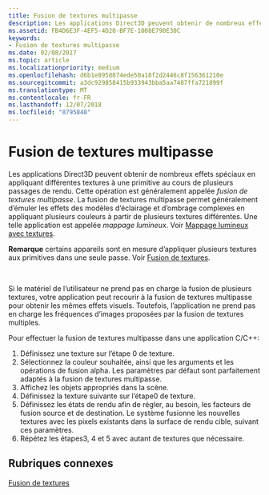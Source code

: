 ```yaml
---
title: Fusion de textures multipasse
description: Les applications Direct3D peuvent obtenir de nombreux effets spéciaux en appliquant différentes textures à une primitive au cours de plusieurs passages de rendu.
ms.assetid: FB4D6E3F-4EF5-4D20-BF7E-1008E790E30C
keywords:
- Fusion de textures multipasse
ms.date: 02/08/2017
ms.topic: article
ms.localizationpriority: medium
ms.openlocfilehash: d6b1e8958874ede50a18f2d2446c8f156361210e
ms.sourcegitcommit: a3dc929858415b933943bba5aa7487ffa721899f
ms.translationtype: MT
ms.contentlocale: fr-FR
ms.lasthandoff: 12/07/2018
ms.locfileid: "8795848"
---
```

# <a name="multipass-texture-blending"></a>Fusion de textures multipasse


Les applications Direct3D peuvent obtenir de nombreux effets spéciaux en appliquant différentes textures à une primitive au cours de plusieurs passages de rendu. Cette opération est généralement appelée *fusion de textures multipasse*. La fusion de textures multipasse permet généralement d’émuler les effets des modèles d’éclairage et d’ombrage complexes en appliquant plusieurs couleurs à partir de plusieurs textures différentes. Une telle application est appelée *mappage lumineux*. Voir [Mappage lumineux avec textures](light-mapping-with-textures.md).

**Remarque**  certains appareils sont en mesure d’appliquer plusieurs textures aux primitives dans une seule passe. Voir [Fusion de textures](texture-blending.md).

 

Si le matériel de l’utilisateur ne prend pas en charge la fusion de plusieurs textures, votre application peut recourir à la fusion de textures multipasse pour obtenir les mêmes effets visuels. Toutefois, l’application ne prend pas en charge les fréquences d’images proposées par la fusion de textures multiples.

Pour effectuer la fusion de textures multipasse dans une application C/C++:

1.  Définissez une texture sur l’étape 0 de texture.
2.  Sélectionnez la couleur souhaitée, ainsi que les arguments et les opérations de fusion alpha. Les paramètres par défaut sont parfaitement adaptés à la fusion de textures multipasse.
3.  Affichez les objets appropriés dans la scène.
4.  Définissez la texture suivante sur l’étape0 de texture.
5.  Définissez les états de rendu afin de régler, au besoin, les facteurs de fusion source et de destination. Le système fusionne les nouvelles textures avec les pixels existants dans la surface de rendu cible, suivant ces paramètres.
6.  Répétez les étapes3, 4 et 5 avec autant de textures que nécessaire.

## <a name="span-idrelated-topicsspanrelated-topics"></a><span id="related-topics"></span>Rubriques connexes


[Fusion de textures](texture-blending.md)

 

 




